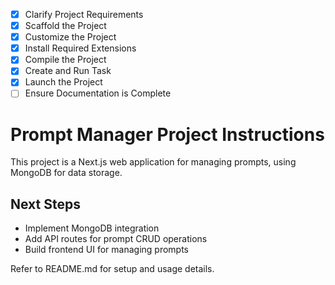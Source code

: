 - [x] Clarify Project Requirements
- [x] Scaffold the Project
- [x] Customize the Project
- [x] Install Required Extensions
- [x] Compile the Project
- [x] Create and Run Task
- [x] Launch the Project
- [ ] Ensure Documentation is Complete

# Prompt Manager Project Instructions

This project is a Next.js web application for managing prompts, using MongoDB for data storage.

## Next Steps
- Implement MongoDB integration
- Add API routes for prompt CRUD operations
- Build frontend UI for managing prompts

Refer to README.md for setup and usage details.
